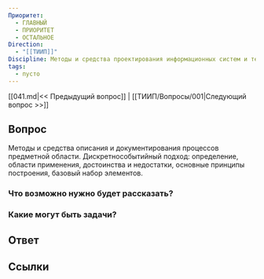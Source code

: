 ```yaml
---
Приоритет:
  - ГЛАВНЫЙ
  - ПРИОРИТЕТ
  - ОСТАЛЬНОЕ
Direction:
  - "[[ТИИП]]" 
Discipline: Методы и средства проектирования информационных систем и технологий 
tags:
  - пусто
---
```

[[041.md|<< Предыдущий вопрос]] | [[ТИИП/Вопросы/001|Следующий вопрос >>]]
## Вопрос

Методы и средства описания и документирования процессов предметной области. Дискретнособытийный подход: определение, области применения, достоинства и недостатки, основные принципы построения, базовый набор элементов.

### Что возможно нужно будет рассказать?

### Какие могут быть задачи?

## Ответ

## Ссылки
